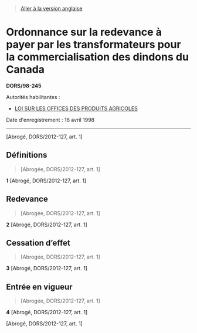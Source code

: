 > [Aller à la version anglaise](/en/Regulations/Statutory%20Orders%20and%20Regulations/98/245.md)

# Ordonnance sur la redevance à payer par les transformateurs pour la commercialisation des dindons du Canada

**DORS/98-245**

Autorités habilitantes : 
- [LOI SUR LES OFFICES DES PRODUITS AGRICOLES](/fr/Lois/Lois%20révisées%20du%20Canada/F/F-4.md)

Date d'enregistrement : 16 avril 1998

----------


[Abrogé, DORS/2012-127, art. 1]



## Définitions
> [Abrogée, DORS/2012-127, art. 1]



**1** [Abrogé, DORS/2012-127, art. 1]




## Redevance
> [Abrogée, DORS/2012-127, art. 1]



**2** [Abrogé, DORS/2012-127, art. 1]




## Cessation d’effet
> [Abrogée, DORS/2012-127, art. 1]



**3** [Abrogé, DORS/2012-127, art. 1]




## Entrée en vigueur
> [Abrogée, DORS/2012-127, art. 1]



**4** [Abrogé, DORS/2012-127, art. 1]


[Abrogé, DORS/2012-127, art. 1]


